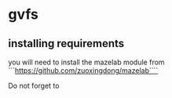# gvfs

## installing requirements
you will need to install the mazelab module from
```https://github.com/zuoxingdong/mazelab````

Do not forget to 
``` python setup.py install
